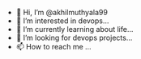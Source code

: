 - 👋 Hi, I’m @akhilmuthyala99
- 👀 I’m interested in devops...
- 🌱 I’m currently learning about life...
- 💞️ I’m looking for devops projects...
- 📫 How to reach me ...

<!---
akhilmuthyala99/akhilmuthyala99 is a ✨ special ✨ repository because its `README.md` (this file) appears on your GitHub profile.
You can click the Preview link to take a look at your changes.
--->
